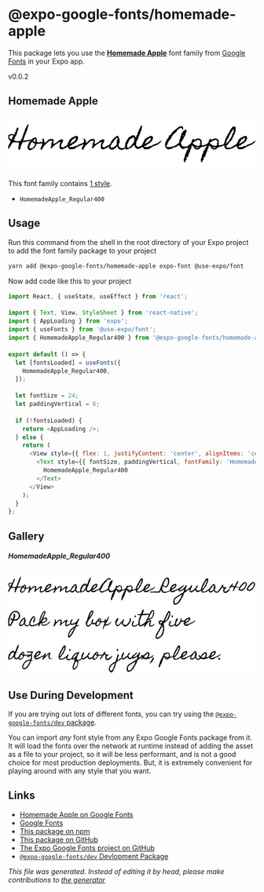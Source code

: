 # @expo-google-fonts/homemade-apple

This package lets you use the [**Homemade Apple**](https://fonts.google.com/specimen/Homemade+Apple) font family from [Google Fonts](https://fonts.google.com/) in your Expo app.

v0.0.2

## Homemade Apple

![Homemade Apple](./font-family.png)

This font family contains [1 style](#gallery).

- `HomemadeApple_Regular400`

## Usage

Run this command from the shell in the root directory of your Expo project to add the font family package to your project
```sh
yarn add @expo-google-fonts/homemade-apple expo-font @use-expo/font
```

Now add code like this to your project
```js
import React, { useState, useEffect } from 'react';

import { Text, View, StyleSheet } from 'react-native';
import { AppLoading } from 'expo';
import { useFonts } from '@use-expo/font';
import { HomemadeApple_Regular400 } from '@expo-google-fonts/homemade-apple';

export default () => {
  let [fontsLoaded] = useFonts({
    HomemadeApple_Regular400,
  });

  let fontSize = 24;
  let paddingVertical = 6;

  if (!fontsLoaded) {
    return <AppLoading />;
  } else {
    return (
      <View style={{ flex: 1, justifyContent: 'center', alignItems: 'center' }}>
        <Text style={{ fontSize, paddingVertical, fontFamily: 'HomemadeApple_Regular400' }}>
          HomemadeApple_Regular400
        </Text>
      </View>
    );
  }
};

```

## Gallery

##### HomemadeApple_Regular400
![HomemadeApple_Regular400](./492f1c4f1d496ff595958cd8454693eccded599173fc699c93cb2df8a2561201.ttf.png)


## Use During Development

If you are trying out lots of different fonts, you can try using the [`@expo-google-fonts/dev` package](https://www.npmjs.com/package/@expo-google-fonts/dev).

You can import *any* font style from any Expo Google Fonts package from it. It will load the fonts
over the network at runtime instead of adding the asset as a file to your project, so it will be 
less performant, and is not a good choice for most production deployments. But, it is extremely convenient
for playing around with any style that you want.

## Links

- [Homemade Apple on Google Fonts](https://fonts.google.com/specimen/Homemade+Apple)
- [Google Fonts](https://fonts.google.com/)
- [This package on npm](https://www.npmjs.com/package/@expo-google-fonts/homemade-apple)
- [This package on GitHub](https://github.com/expo/google-fonts/tree/master/font-packages/homemade-apple)
- [The Expo Google Fonts project on GitHub](https://github.com/expo/google-fonts)
- [`@expo-google-fonts/dev` Devlopment Package](https://github.com/expo/google-fonts/tree/master/font-packages/dev)


*This file was generated. Instead of editing it by head, please make contributions to [the generator](https://github.com/expo/google-fonts/tree/master/packages/generator)*
